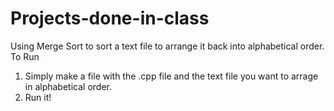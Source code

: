 # Projects-done-in-class

Using Merge Sort to sort a text file to arrange it back into alphabetical order.
To Run 
1. Simply make a file with the .cpp file and the text file you want to arrage in alphabetical order.
2. Run it!
